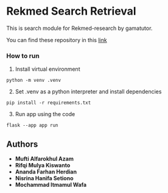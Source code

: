 # Rekmed Search Retrieval

This is search module for Rekmed-research by gamatutor.

You can find these repository in this [link](https://github.com/Rifqi2000/rekmed-research)

### How to run
1. Install virtual environment
```
python -m venv .venv
```
2. Set .venv as a python interpreter and install dependencies
```
pip install -r requirements.txt
```
3. Run app using the code
```
flask --app app run
```


## Authors

  - **Mufti Alfarokhul Azam**
  - **Rifqi Mulya Kiswanto**
  - **Ananda Farhan Herdian**
  - **Nisrina Hanifa Setiono**
  - **Mochammad Itmamul Wafa**